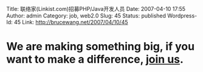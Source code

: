 Title: 联络家(Linkist.com)招募PHP/Java开发人员
Date: 2007-04-10 17:55
Author: admin
Category: job, web2.0
Slug: 45
Status: published
Wordpress-Id: 45
Link: http://brucewang.net/2007/04/10/45

We are making something big, if you want to make a difference, [join us](http://searchjob.chinahr.com/SearchResult.aspx?companyName=%C1%AA%C2%E7%BC%D2&positionName=&indIDList=255&keytxt=%C1%AA%C2%E7%BC%D2&key=1&Search=%CB%D1%CB%F7).
========================================================================================================================================================================================================================================
